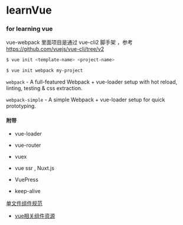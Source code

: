 # learnVue

### for learning vue

vue-webpack 里面项目是通过 vue-cli2 脚手架 ，参考 https://github.com/vuejs/vue-cli/tree/v2

``` bash
$ vue init <template-name> <project-name>
```

``` bash
$ vue init webpack my-project
```

`webpack` - A full-featured Webpack + vue-loader setup with hot reload, linting, testing & css extraction.

`webpack-simple` - A simple Webpack + vue-loader setup for quick prototyping.

#### 附带

* vue-loader

* vue-router
* vuex
* vue ssr , Nuxt.js

* VuePress

* keep-alive

[单文件组件规范](https://vue-loader.vuejs.org/zh/spec.html)

* [vue相关组件资源](https://github.com/vuejs/awesome-vue) 